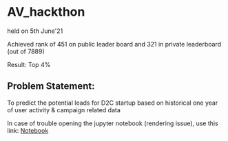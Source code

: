 # AV_hackthon
held on 5th June'21

Achieved rank of 451 on public leader board
and 321 in private leaderboard (out of 7889)

Result:
Top 4%

## Problem Statement:
To predict the potential leads for D2C startup based on historical one year of user activity & campaign related data

In case of trouble opening the jupyter notebook (rendering issue), use this link:
[Notebook](https://nbviewer.org/github/Neelesh-Jaiswal/AV_JOB-A-THON-June2022/blob/b95197950e713d427344e3ce005bd9cc8684e6b3/AV_JOB-A-THON%20-%20June%202022.ipynb)

